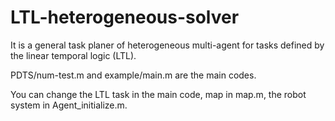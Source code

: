 # LTL-heterogeneous-solver
It is a general task planer of heterogeneous multi-agent for tasks defined by the linear temporal logic (LTL).

PDTS/num-test.m and example/main.m are the main codes. 

You can change the LTL task in the main code, map in map.m, the robot system in Agent_initialize.m.
